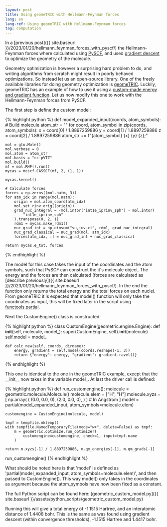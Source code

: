 ```yaml
---
layout: post
title: Using geomeTRIC with Hellmann-Feynman forces
lang: en
lang-ref: Using geomeTRIC with Hellmann-Feynman forces
tag: computation
---
```


In a [previous post]({{ site.baseurl }}/2023/01/20/hellmann_feynman_forces_with_pyscf/) the Hellmann-Feynman forces where calculated using [PySCF](https://github.com/pyscf/pyscf), and used [gradient descent](https://en.wikipedia.org/wiki/Gradient_descent) to optimize the geometry of the molecule.

Geometry optimization is however a surprising hard problem to do, and writing algorithms from scratch might result in poorly behaved optimizations.
So instead let us an open-source library.
One of the freely available libraries for doing geometry optimization is [geomeTRIC](https://github.com/leeping/geomeTRIC).
Luckily, geomeTRIC has an example of how to use it using a [custom-made energy and gradient function](https://github.com/leeping/geomeTRIC/blob/548eb712210b2389aad7840192650d7c8ed8d13b/geometric/tests/test_customengine.py).
Let us now modify this one to work with the Hellmann-Feynman forces from PySCF.

The first step is define the custom model:

{% highlight python %}
def model_expanded_input(coords, atom_symbols):
    # Build molecule
    atom_str = ""
    for coord, atom_symbol in zip(coords, atom_symbols):
        x = coord[0] / 1.8897259886
        y = coord[1] / 1.8897259886
        z = coord[2] / 1.8897259886
        atom_str += f"{atom_symbol} {x} {y} {z};"

    mol = gto.Mole()
    mol.verbose = 0
    mol.atom = atom_str
    mol.basis = "cc-pVTZ"
    mol.build()
    mf = mol.RHF().run()
    mycas = mcscf.CASSCF(mf, 2, (1, 1))

    mycas.kernel()

    # Calculate forces
    forces = np.zeros((mol.natm, 3))
    for atm_idx in range(mol.natm):
        origin = mol.atom_coord(atm_idx)
        mol.set_rinv_orig((origin))
        grad_nuc_integral = -mol.intor("int1e_iprinv_sph") - mol.intor(
            "int1e_iprinv_sph"
        ).transpose(0, 2, 1)
        rdm1 = mycas.make_rdm1()
        nuc_grad_int = np.einsum("vu,iuv->i", rdm1, grad_nuc_integral)
        nuc_grad_classical = nuc_grad(mol, atm_idx)
        forces[atm_idx, :] = nuc_grad_int + nuc_grad_classical

    return mycas.e_tot, forces
{% endhighlight %}

The model for this case takes the input of the coordinates and the atom symbols, such that PySCF can construct the it's molecule object.
The energy and the forces are then calculated (forces are calculated as [describe previously]({{ site.baseurl }}/2023/01/20/hellmann_feynman_forces_with_pyscf/).
In the end the function only returns the total energy and the total forces on each nuclei.
From geomeTRIC it is expected that model() function will only take the coordinates as input, this will be fixed later in the script using [functools.partial](https://docs.python.org/3/library/functools.html#functools.partial).

Next the CustomEngine() class is constructed:

{% highlight python %}
class CustomEngine(geometric.engine.Engine):
    def __init__(self, molecule, model_):
        super(CustomEngine, self).__init__(molecule)
        self.model = model_

    def calc_new(self, coords, dirname):
        energy, gradient = self.model(coords.reshape(-1, 3))
        return {"energy": energy, "gradient": gradient.ravel()}
{% endhighlight %}

This one is identical to the one in the geomeTRIC example, execpt that the \_\_init\_\_ now takes in the variable model\_.
At last the driver call is defined:

{% highlight python %}
def run_customengine():
    molecule = geometric.molecule.Molecule()
    molecule.elem = ["H", "H"]
    molecule.xyzs = [
        np.array(
            (
                (0.0, 0.0, 0),
                (2.0, 0.0, 0),
            )
        )  # In Angstrom
    ]
    model = partial(model_expanded_input, atom_symbols=molecule.elem)

    customengine = CustomEngine(molecule, model)

    tmpf = tempfile.mktemp()
    with tempfile.NamedTemporaryFile(mode="w+", delete=False) as tmpf:
        m = geometric.optimize.run_optimizer(
            customengine=customengine, check=1, input=tmpf.name
        )

    return m.xyzs[-1] / 1.8897259886, m.qm_energies[-1], m.qm_grads[-1]


run_customengine()
{% endhighlight %}

What should be noted here is that 'model' is defined as 'partial(model_expanded_input, atom_symbols=molecule.elem)', and then passed to CustomEngine().
This way model() only takes in the coordinates as argument because the atom_symbols have now been fixed as a constant.

The full Python script can be found here: [geometric_custom_model.py]({{ site.baseurl }}/assets/python_scripts/geometric_custom_model.py)

Running this will give a total energy of -1.1515 Hartree, and an interatomic distance of 1.4408 bohr.
This is the same as was found using gradient descent (within convergence thresholds), -1.1515 Hartree and 1.4417 bohr.
